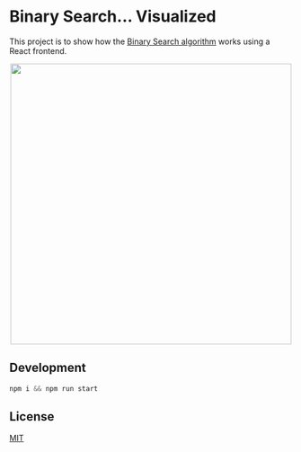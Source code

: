 # Binary Search... Visualized

This project is to show how the [Binary Search algorithm](https://www.khanacademy.org/computing/computer-science/algorithms/binary-search/a/binary-search) works using a React frontend.

<p align="center">
<img width="500" src="https://user-images.githubusercontent.com/2993937/141526426-0d53102b-1e0f-4797-9157-341ee0ef5867.gif">
</p>

## Development

```js
npm i && npm run start
```

## License

[MIT](LICENSE)
